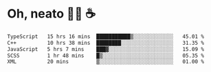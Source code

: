 # Oh, neato 🧑‍💻 ☕

<!--START_SECTION:waka-->

```txt
TypeScript   15 hrs 16 mins  ███████████▒░░░░░░░░░░░░░   45.01 %
C++          10 hrs 38 mins  ████████░░░░░░░░░░░░░░░░░   31.35 %
JavaScript   5 hrs 7 mins    ███▓░░░░░░░░░░░░░░░░░░░░░   15.09 %
SCSS         1 hr 48 mins    █▒░░░░░░░░░░░░░░░░░░░░░░░   05.35 %
XML          20 mins         ▒░░░░░░░░░░░░░░░░░░░░░░░░   01.00 %
```

<!--END_SECTION:waka-->
